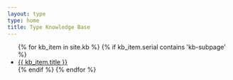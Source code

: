 ```yaml
---
layout: type
type: home
title: Type Knowledge Base
---
```

<ul class="hasBullets columns3">
{% for kb_item in site.kb %}
	{% if kb_item.serial contains 'kb-subpage' %} 
	<li><a href="{{ kb_item.url }}" title="{{ kb_item.title }}">{{ kb_item.title }}</a></li>
	{% endif %}
{% endfor %}
</ul>